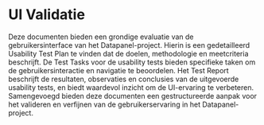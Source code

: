 # UI Validatie

Deze documenten bieden een grondige evaluatie van de gebruikersinterface van het Datapanel-project. Hierin is een gedetailleerd Usability Test Plan te vinden dat de doelen, methodologie en meetcriteria beschrijft. De Test Tasks voor de usability tests bieden specifieke taken om de gebruikersinteractie en navigatie te beoordelen. Het Test Report beschrijft de resultaten, observaties en conclusies van de uitgevoerde usability tests, en biedt waardevol inzicht om de UI-ervaring te verbeteren. Samengevoegd bieden deze documenten een gestructureerde aanpak voor het valideren en verfijnen van de gebruikerservaring in het Datapanel-project.
